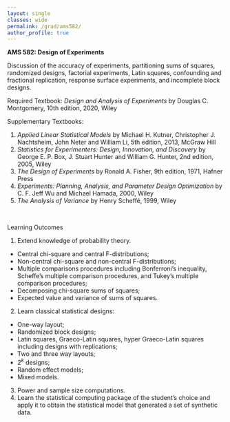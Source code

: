 ```yaml
---
layout: single
classes: wide
permalink: /grad/ams582/
author_profile: true
---
```


**AMS 582: Design of Experiments**

Discussion of the accuracy of experiments, partitioning sums of squares, randomized designs, factorial experiments, Latin squares, confounding and fractional replication, response surface experiments, and incomplete block designs.

Required Textbook: *Design and Analysis of Experiments* by Douglas C. Montgomery, 10th edition, 2020, Wiley

Supplementary Textbooks:
1. *Applied Linear Statistical Models* by Michael H. Kutner, Christopher J. Nachtsheim, John Neter and William Li, 5th edition, 2013, McGraw Hill
2. *Statistics for Experimenters: Design, Innovation, and Discovery* by George E. P. Box, J. Stuart Hunter and William G. Hunter, 2nd edition, 2005, Wiley
3. *The Design of Experiments* by Ronald A. Fisher, 9th edition, 1971, Hafner Press
4. *Experiments: Planning, Analysis, and Parameter Design Optimization* by C. F. Jeff Wu and Michael Hamada, 2000, Wiley
5. *The Analysis of Variance* by Henry Scheffé, 1999, Wiley 

<br/>

Learning Outcomes

1. Extend knowledge of probability theory.
  - Central chi-square and central F-distributions;
  - Non-central chi-square and non-central F-distributions;
  - Multiple comparisons procedures including Bonferroni’s inequality, Scheffe’s multiple comparison procedures, and Tukey’s multiple comparison procedures;
  - Decomposing chi-square sums of squares;
  - Expected value and variance of sums of squares.
2. Learn classical statistical designs:
  - One-way layout;
  - Randomized block designs;
  - Latin squares, Graeco-Latin squares, hyper Graeco-Latin squares including designs with replications;
  - Two and three way layouts;
  - $2^k$ designs;
  - Random effect models;
  - Mixed models.
3. Power and sample size computations.
4. Learn the statistical computing package of the student’s choice and apply it to obtain the statistical model that generated a set of synthetic data.
